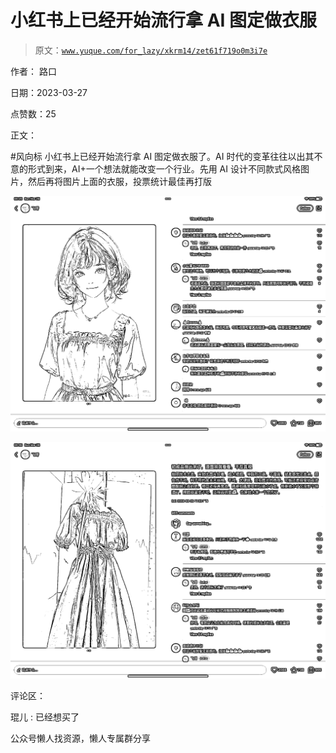 # 小红书上已经开始流行拿 AI 图定做衣服

> 原文：[`www.yuque.com/for_lazy/xkrm14/zet61f719o0m3i7e`](https://www.yuque.com/for_lazy/xkrm14/zet61f719o0m3i7e)



作者： 路口



日期：2023-03-27



点赞数：25



正文：



#风向标 小红书上已经开始流行拿 AI 图定做衣服了。AI 时代的变革往往以出其不意的形式到来，AI+一个想法就能改变一个行业。先用 AI 设计不同款式风格图片，然后再将图片上面的衣服，投票统计最佳再打版



![](img/924c3ce7d2b408583a691e51502a5e35.png)  

![](img/611b81f8f7764202b027cf3bcffa1579.png)  

评论区：



琨儿 : 已经想买了



公众号懒人找资源，懒人专属群分享

</ne-p></ne-p>